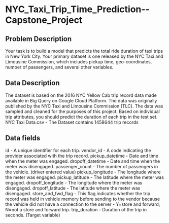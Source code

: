# NYC_Taxi_Trip_Time_Prediction--Capstone_Project

## **Problem Description**
Your task is to build a model that predicts the total ride duration of taxi trips in New York City. Your primary dataset is one released by the NYC Taxi and Limousine Commission, which includes pickup time, geo-coordinates, number of passengers, and several other variables.

## **Data Description**
The dataset is based on the 2016 NYC Yellow Cab trip record data made available in Big Query on Google Cloud Platform. The data was originally published by the NYC Taxi and Limousine Commission (TLC). The data was sampled and cleaned for the purposes of this project. Based on individual trip attributes, you should predict the duration of each trip in the test set.
NYC Taxi Data.csv - The Dataset contains 1458644 trip records

## **Data fields**
id - A unique identifier for each trip.
vendor_id - A code indicating the provider associated with the trip record.
pickup_datetime - Date and time when the meter was engaged.
dropoff_datetime - Date and time when the meter was disengaged.
passenger_count - The number of passengers in the vehicle. (driver entered value)
pickup_longitude - The longitude where the meter was engaged.
pickup_latitude - The latitude where the meter was engaged.
dropoff_longitude - The longitude where the meter was disengaged.
dropoff_latitude - The latitude where the meter was disengaged.
store_and_fwd_flag - This flag indicates whether the trip record was held in vehicle memory before sending to the vendor because the vehicle did not have a connection to the server - Y=store and forward; N=not a store and forward trip.
trip_duration - Duration of the trip in seconds. (Target variable)
